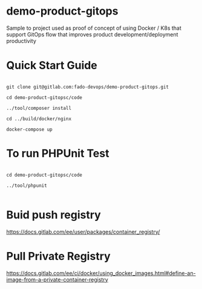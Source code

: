 # demo-product-gitops

Sample to project used as proof of concept of using Docker / K8s that support GitOps flow that improves product development/deployment productivity

# Quick Start Guide


```

git clone git@gitlab.com:fado-devops/demo-product-gitops.git

cd demo-product-gitopsc/code

../tool/composer install

cd ../build/docker/nginx

docker-compose up

```

# To run PHPUnit Test

```

cd demo-product-gitopsc/code

../tool/phpunit


```

# Buid push registry

https://docs.gitlab.com/ee/user/packages/container_registry/


# Pull Private Registry

https://docs.gitlab.com/ee/ci/docker/using_docker_images.html#define-an-image-from-a-private-container-registry